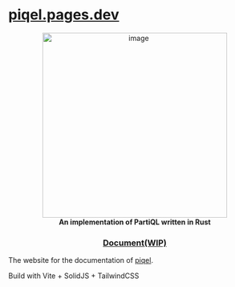 # [piqel.pages.dev](https://piqel.pages.dev)

<div align="center">
  <div>
    <img width="368" alt="image" src="https://user-images.githubusercontent.com/14998939/186230936-977af168-9879-4a44-ac29-5a0bbd4abd11.png">
  </div>
  <strong>An implementation of PartiQL written in Rust</strong>
  <h3>
    <a href="https://piqel.pages.dev">Document(WIP)</a>
  </h3>
</div>


The website for the documentation of [piqel](https://github.com/fuyutarow/piqel).


Build with Vite + SolidJS + TailwindCSS


